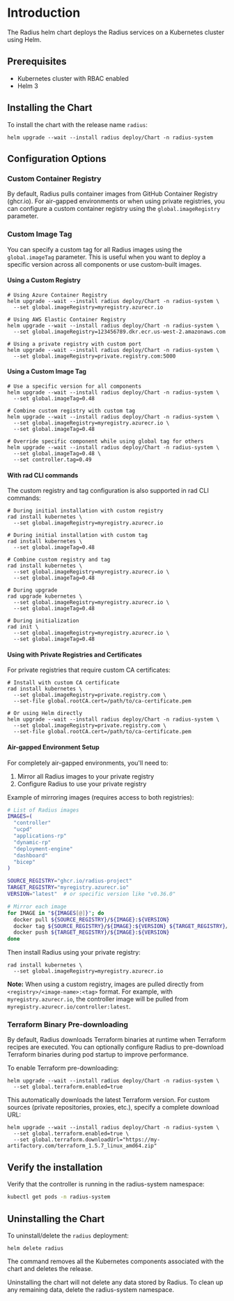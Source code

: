# Introduction

The Radius helm chart deploys the Radius services on a Kubernetes cluster using Helm.

## Prerequisites

- Kubernetes cluster with RBAC enabled
- Helm 3

## Installing the Chart

To install the chart with the release name `radius`:

```console
helm upgrade --wait --install radius deploy/Chart -n radius-system
```

## Configuration Options

### Custom Container Registry

By default, Radius pulls container images from GitHub Container Registry (ghcr.io). For air-gapped environments or when using private registries, you can configure a custom container registry using the `global.imageRegistry` parameter.

### Custom Image Tag

You can specify a custom tag for all Radius images using the `global.imageTag` parameter. This is useful when you want to deploy a specific version across all components or use custom-built images.

#### Using a Custom Registry

```console
# Using Azure Container Registry
helm upgrade --wait --install radius deploy/Chart -n radius-system \
  --set global.imageRegistry=myregistry.azurecr.io

# Using AWS Elastic Container Registry
helm upgrade --wait --install radius deploy/Chart -n radius-system \
  --set global.imageRegistry=123456789.dkr.ecr.us-west-2.amazonaws.com

# Using a private registry with custom port
helm upgrade --wait --install radius deploy/Chart -n radius-system \
  --set global.imageRegistry=private.registry.com:5000
```

#### Using a Custom Image Tag

```console
# Use a specific version for all components
helm upgrade --wait --install radius deploy/Chart -n radius-system \
  --set global.imageTag=0.48

# Combine custom registry with custom tag
helm upgrade --wait --install radius deploy/Chart -n radius-system \
  --set global.imageRegistry=myregistry.azurecr.io \
  --set global.imageTag=0.48

# Override specific component while using global tag for others
helm upgrade --wait --install radius deploy/Chart -n radius-system \
  --set global.imageTag=0.48 \
  --set controller.tag=0.49
```

#### With rad CLI commands

The custom registry and tag configuration is also supported in rad CLI commands:

```console
# During initial installation with custom registry
rad install kubernetes \
  --set global.imageRegistry=myregistry.azurecr.io

# During initial installation with custom tag
rad install kubernetes \
  --set global.imageTag=0.48

# Combine custom registry and tag
rad install kubernetes \
  --set global.imageRegistry=myregistry.azurecr.io \
  --set global.imageTag=0.48

# During upgrade
rad upgrade kubernetes \
  --set global.imageRegistry=myregistry.azurecr.io \
  --set global.imageTag=0.48

# During initialization
rad init \
  --set global.imageRegistry=myregistry.azurecr.io \
  --set global.imageTag=0.48
```

#### Using with Private Registries and Certificates

For private registries that require custom CA certificates:

```console
# Install with custom CA certificate
rad install kubernetes \
  --set global.imageRegistry=private.registry.com \
  --set-file global.rootCA.cert=/path/to/ca-certificate.pem

# Or using Helm directly
helm upgrade --wait --install radius deploy/Chart -n radius-system \
  --set global.imageRegistry=private.registry.com \
  --set-file global.rootCA.cert=/path/to/ca-certificate.pem
```

#### Air-gapped Environment Setup

For completely air-gapped environments, you'll need to:

1. Mirror all Radius images to your private registry
2. Configure Radius to use your private registry

Example of mirroring images (requires access to both registries):

```bash
# List of Radius images
IMAGES=(
  "controller"
  "ucpd"
  "applications-rp"
  "dynamic-rp"
  "deployment-engine"
  "dashboard"
  "bicep"
)

SOURCE_REGISTRY="ghcr.io/radius-project"
TARGET_REGISTRY="myregistry.azurecr.io"
VERSION="latest"  # or specific version like "v0.36.0"

# Mirror each image
for IMAGE in "${IMAGES[@]}"; do
  docker pull ${SOURCE_REGISTRY}/${IMAGE}:${VERSION}
  docker tag ${SOURCE_REGISTRY}/${IMAGE}:${VERSION} ${TARGET_REGISTRY}/${IMAGE}:${VERSION}
  docker push ${TARGET_REGISTRY}/${IMAGE}:${VERSION}
done
```

Then install Radius using your private registry:

```console
rad install kubernetes \
  --set global.imageRegistry=myregistry.azurecr.io
```

**Note:** When using a custom registry, images are pulled directly from `<registry>/<image-name>:<tag>` format. For example, with `myregistry.azurecr.io`, the controller image will be pulled from `myregistry.azurecr.io/controller:latest`.

### Terraform Binary Pre-downloading

By default, Radius downloads Terraform binaries at runtime when Terraform recipes are executed. You can optionally configure Radius to pre-download Terraform binaries during pod startup to improve performance.

To enable Terraform pre-downloading:

```console
helm upgrade --wait --install radius deploy/Chart -n radius-system \
  --set global.terraform.enabled=true
```

This automatically downloads the latest Terraform version. For custom sources (private repositories, proxies, etc.), specify a complete download URL:

```console
helm upgrade --wait --install radius deploy/Chart -n radius-system \
  --set global.terraform.enabled=true \
  --set global.terraform.downloadUrl="https://my-artifactory.com/terraform_1.5.7_linux_amd64.zip"
```

## Verify the installation

Verify that the controller is running in the radius-system namespace:

```bash
kubectl get pods -n radius-system
```

## Uninstalling the Chart

To uninstall/delete the `radius` deployment:

```console
helm delete radius
```

The command removes all the Kubernetes components associated with the chart and deletes the release.

Uninstalling the chart will not delete any data stored by Radius. To clean up any remaining data, delete the radius-system namespace.
